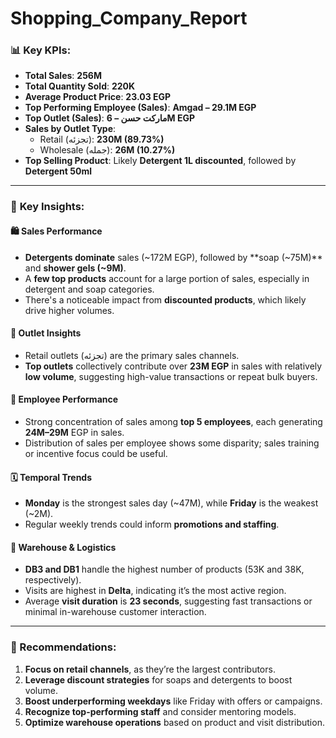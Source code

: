# Shopping_Company_Report 

### 📊 **Key KPIs:**

- **Total Sales**: **256M**
- **Total Quantity Sold**: **220K**
- **Average Product Price**: **23.03 EGP**
- **Top Performing Employee (Sales)**: **Amgad – 29.1M EGP**
- **Top Outlet (Sales)**: **ماركت حسن – 6M EGP**
- **Sales by Outlet Type**:
  - Retail (تجزئه): **230M (89.73%)**
  - Wholesale (جمله): **26M (10.27%)**
- **Top Selling Product**: Likely **Detergent 1L discounted**, followed by **Detergent 50ml**

---

### 📌 **Key Insights:**

#### 🛍️ **Sales Performance**
- **Detergents dominate** sales (~172M EGP), followed by **soap (~75M)** and **shower gels (~9M)**.
- A **few top products** account for a large portion of sales, especially in detergent and soap categories.
- There's a noticeable impact from **discounted products**, which likely drive higher volumes.

#### 📍 **Outlet Insights**
- Retail outlets (تجزئه) are the primary sales channels.
- **Top outlets** collectively contribute over **23M EGP** in sales with relatively **low volume**, suggesting high-value transactions or repeat bulk buyers.
  
#### 👥 **Employee Performance**
- Strong concentration of sales among **top 5 employees**, each generating **24M–29M** EGP in sales.
- Distribution of sales per employee shows some disparity; sales training or incentive focus could be useful.

#### 🗓️ **Temporal Trends**
- **Monday** is the strongest sales day (~47M), while **Friday** is the weakest (~2M).
- Regular weekly trends could inform **promotions and staffing**.

#### 🧭 **Warehouse & Logistics**
- **DB3 and DB1** handle the highest number of products (53K and 38K, respectively).
- Visits are highest in **Delta**, indicating it’s the most active region.
- Average **visit duration** is **23 seconds**, suggesting fast transactions or minimal in-warehouse customer interaction.

---

### 🚀 Recommendations:
1. **Focus on retail channels**, as they’re the largest contributors.
2. **Leverage discount strategies** for soaps and detergents to boost volume.
3. **Boost underperforming weekdays** like Friday with offers or campaigns.
4. **Recognize top-performing staff** and consider mentoring models.
5. **Optimize warehouse operations** based on product and visit distribution.
